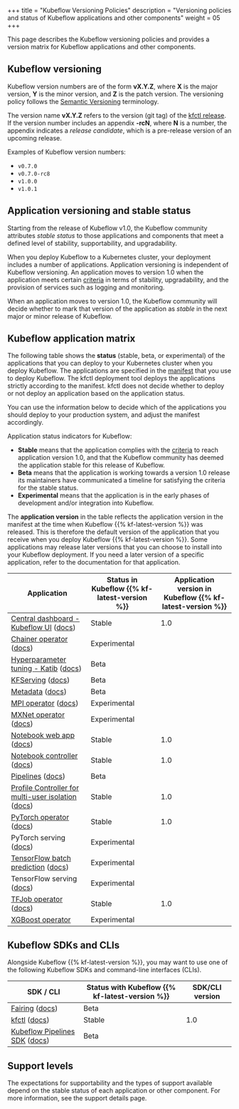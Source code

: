+++
title = "Kubeflow Versioning Policies"
description = "Versioning policies and status of Kubeflow applications and other components"
weight = 05
+++

This page describes the Kubeflow versioning policies and provides a version 
matrix for Kubeflow applications and other components.

## Kubeflow versioning

Kubeflow version numbers are of the form **vX.Y.Z**, where **X** is the major 
version, **Y** is the minor version, and **Z** is the patch version. The
versioning policy follows the [Semantic Versioning](https://semver.org/) 
terminology.

The version name **vX.Y.Z** refers to the version (git tag) of the 
[kfctl release](https://github.com/kubeflow/kubeflow/releases). 
If the version number includes an appendix **-rcN**, where **N** is a
number, the appendix indicates a *release candidate*, which is a pre-release 
version of an upcoming release.

Examples of Kubeflow version numbers:

* `v0.7.0`
* `v0.7.0-rc8`
* `v1.0.0`
* `v1.0.1`

<a id="app-versioning"></a>
## Application versioning and stable status

Starting from the release of Kubeflow v1.0, the Kubeflow community 
attributes *stable status* to those applications and components that 
meet a defined level of stability, supportability, and upgradability.

When you deploy Kubeflow to a Kubernetes cluster, your deployment includes a
number of applications. Application versioning is independent of Kubeflow 
versioning. An application moves to version 1.0 when the application meets 
certain 
[criteria](https://github.com/kubeflow/community/blob/master/guidelines/application_requirements.md) 
in terms of stability, upgradability, and the provision of services such as 
logging and monitoring. 

When an application moves to version 1.0, the Kubeflow community will 
decide whether to mark that version of the application as *stable* in the next 
major or minor release of Kubeflow.

<a id="application-matrix"></a>
## Kubeflow application matrix

The following table shows the **status** (stable, beta, or experimental) of the 
applications that you can deploy to your Kubernetes cluster when you deploy 
Kubeflow. The applications are specified in the 
[manifest](https://github.com/kubeflow/manifests/tree/master/kfdef) that you 
use to deploy Kubeflow. The kfctl deployment tool deploys the applications 
strictly according to the manifest. kfctl does not decide whether to deploy or
not deploy an application based on the application status.

You can use the information below to decide which of the applications you should
deploy to your production system, and adjust the manifest accordingly.

Application status indicators for Kubeflow:

* **Stable** means that the application complies with the 
  [criteria](https://github.com/kubeflow/community/blob/master/guidelines/application_requirements.md)
  to reach application version 1.0, and that the Kubeflow community has deemed 
  the application stable for this release of Kubeflow.
* **Beta** means that the application is working towards a version 1.0 release
  its maintainers have communicated a timeline for satisfying the criteria
  for the stable status.
* **Experimental** means that the application is in the early phases of 
  development and/or integration into Kubeflow.

The **application version** in the table reflects the application version in
the manifest at the time when Kubeflow {{% kf-latest-version %}} was
released. This is therefore the default version of the application that you
receive when you deploy Kubeflow {{% kf-latest-version %}}. Some applications 
may release later versions that you can choose to install into your Kubeflow
deployment. If you need a later version of a specific application, refer to the
documentation for that application.

<div class="table-responsive">
  <table class="table table-bordered">
    <thead class="thead-light">
      <tr>
        <th>Application</th>
        <th>Status in Kubeflow {{% kf-latest-version %}}</th>
        <th>Application version in Kubeflow {{% kf-latest-version %}}</th>
      </tr>
    </thead>
    <tbody>
      <tr>
        <td><a href="https://github.com/kubeflow/kubeflow/tree/master/components/centraldashboard">Central 
        dashboard - Kubeflow UI</a> (<a href="/docs/other-guides/accessing-uis/">docs</a>)</td>
        <td>Stable</td>
        <td>1.0</td>
      </tr>
      <tr>
        <td><a href="https://github.com/kubeflow/chainer-operator">Chainer 
        operator</a> (<a href="/docs/components/training/chainer/">docs</a>)</td>
        <td>Experimental</td>
        <td></td>
      </tr>
      <tr>
        <td><a href="https://github.com/kubeflow/katib">Hyperparameter tuning
        - Katib</a> 
          (<a href="/docs/components/hyperparameter-tuning/hyperparameter/">docs</a>)</td>
        <td>Beta</td>
        <td></td>
      </tr>
      <tr>
        <td><a href="https://github.com/kubeflow/kfserving">KFServing</a>
          (<a href="/docs/components/serving/kfserving/">docs</a>)</td>
        <td>Beta</td>
        <td></td>
      </tr>
      <tr>
        <td><a href="https://github.com/kubeflow/metadata">Metadata</a>
          (<a href="/docs/components/misc/metadata//">docs</a>)</td>
        <td>Beta</td>
        <td></td>
      </tr>
      <tr>
        <td><a href="https://github.com/kubeflow/mpi-operator">MPI operator</a>
          (<a href="/docs/components/training/mpi/">docs</a>)</td>
        <td>Experimental</td>
        <td></td>
      </tr>
      <tr>
        <td><a href="https://github.com/kubeflow/mxnet-operator">MXNet operator</a>
          (<a href="/docs/components/training/mxnet/">docs</a>)</td>
        <td>Experimental</td>
        <td></td>
      </tr>
      <tr>
        <td><a href="https://github.com/kubeflow/kubeflow/tree/master/components/jupyter-web-app">Notebook 
        web app</a> (<a href="/docs/notebooks/">docs</a>)</td>
        <td>Stable</td>
        <td>1.0</td>
      </tr>
      <tr>
        <td><a href="https://github.com/kubeflow/kubeflow/tree/master/components/notebook-controller">Notebook
        controller</a> (<a href="/docs/notebooks/">docs</a>)</td>
        <td>Stable</td>
        <td>1.0</td>
      </tr>
      <tr>
        <td><a href="https://github.com/kubeflow/pipelines">Pipelines</a>
          (<a href="/docs/pipelines/pipelines-quickstart/">docs</a>)</td>
        <td>Beta</td>
        <td></td>
      </tr>
      <tr>
        <td><a href="https://github.com/kubeflow/kubeflow/tree/master/components/profile-controller">Profile 
        Controller for multi-user isolation</a> (<a href="/docs/other-guides/multi-user-overview/">docs</a>)</td>
        <td>Stable</td>
        <td>1.0</td>
      </tr>
      <tr>
        <td><a href="https://github.com/kubeflow/pytorch-operator">PyTorch operator</a> (<a href="/docs/components/training/pytorch/">docs</a>)</td>
        <td>Stable</td>
        <td>1.0</td>
      </tr>
      <tr>
        <td>PyTorch serving 
          (<a href="/docs/components/serving/pytorchserving/">docs</a>)</td>
        <td>Experimental</td>
        <td></td>
      </tr>
      <tr>
        <td><a href="https://github.com/kubeflow/batch-predict">TensorFlow 
          batch prediction</a>
          (<a href="/docs/components/serving/tfbatchpredict/">docs</a>)</td>
        <td>Experimental</td>
        <td></td>
      </tr>
      <tr>
        <td>TensorFlow serving (<a href="/docs/components/serving/tfserving_new/">docs</a>)</td>
        <td>Experimental</td>
        <td></td>
      </tr>
      <tr>
        <td><a href="https://github.com/kubeflow/tf-operator">TFJob operator</a>
          (<a href="/docs/components/training/tftraining/">docs</a>)</td>
        <td>Stable</td>
        <td>1.0</td>
      </tr>
      <tr>
        <td><a href="https://github.com/kubeflow/xgboost-operator">XGBoost operator</a></td>
        <td>Experimental</td>
        <td></td>
      </tr>
    </tbody>
  </table>
</div>

<a id="sdk-matrix"></a>
## Kubeflow SDKs and CLIs

Alongside Kubeflow {{% kf-latest-version %}}, you may want to use 
one of the following Kubeflow SDKs and command-line interfaces 
(CLIs).

<div class="table-responsive">
  <table class="table table-bordered">
    <thead class="thead-light">
      <tr>
        <th>SDK / CLI</th>
        <th>Status with Kubeflow {{% kf-latest-version %}}</th>
        <th>SDK/CLI version</th>
      </tr>
    </thead>
    <tbody>
      <tr>
        <td><a href="https://github.com/kubeflow/fairing">Fairing</a> (<a href="/docs/fairing/reference/">docs</a>)</td>
        <td>Beta</td>
        <td></td>
      </tr>
      <tr>
        <td><a href="https://github.com/kubeflow/kfctl">kfctl</a> (<a href="/docs/other-guides/kustomize/">docs</a>)</td>
        <td>Stable</td>
        <td>1.0</td>
      </tr>
      <tr>
        <td><a href="https://kubeflow-pipelines.readthedocs.io/en/latest/">Kubeflow Pipelines SDK</a> (<a href="/docs/pipelines/sdk/">docs</a>)</td>
        <td>Beta</td>
        <td></td>
      </tr>
    </tbody>
  </table>
</div>

## Support levels

The expectations for supportability and the types of support available depend
on the stable status of each application or other component.
For more information, see the support details page.
